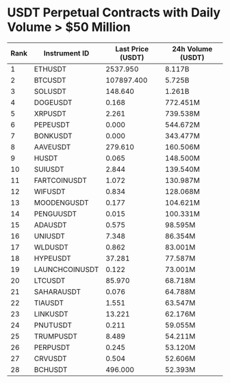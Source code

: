 # USDT Perpetual Contracts with Daily Volume > $50 Million

| Rank | Instrument ID | Last Price (USDT) | 24h Volume (USDT) |
|------|---------------|-------------------|-------------------|
| 1 | ETHUSDT | 2537.950 | 8.117B |
| 2 | BTCUSDT | 107897.400 | 5.725B |
| 3 | SOLUSDT | 148.640 | 1.261B |
| 4 | DOGEUSDT | 0.168 | 772.451M |
| 5 | XRPUSDT | 2.261 | 739.538M |
| 6 | PEPEUSDT | 0.000 | 544.672M |
| 7 | BONKUSDT | 0.000 | 343.477M |
| 8 | AAVEUSDT | 279.610 | 160.506M |
| 9 | HUSDT | 0.065 | 148.500M |
| 10 | SUIUSDT | 2.844 | 139.540M |
| 11 | FARTCOINUSDT | 1.072 | 130.987M |
| 12 | WIFUSDT | 0.834 | 128.068M |
| 13 | MOODENGUSDT | 0.177 | 104.621M |
| 14 | PENGUUSDT | 0.015 | 100.331M |
| 15 | ADAUSDT | 0.575 | 98.595M |
| 16 | UNIUSDT | 7.348 | 86.354M |
| 17 | WLDUSDT | 0.862 | 83.001M |
| 18 | HYPEUSDT | 37.281 | 77.587M |
| 19 | LAUNCHCOINUSDT | 0.122 | 73.001M |
| 20 | LTCUSDT | 85.970 | 68.718M |
| 21 | SAHARAUSDT | 0.076 | 64.788M |
| 22 | TIAUSDT | 1.551 | 63.547M |
| 23 | LINKUSDT | 13.221 | 62.176M |
| 24 | PNUTUSDT | 0.211 | 59.055M |
| 25 | TRUMPUSDT | 8.489 | 54.211M |
| 26 | PERPUSDT | 0.245 | 53.120M |
| 27 | CRVUSDT | 0.504 | 52.606M |
| 28 | BCHUSDT | 496.000 | 52.393M |
